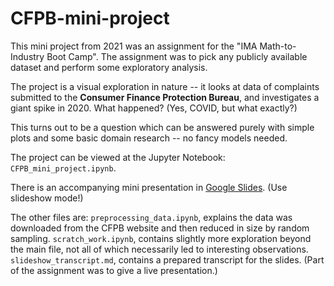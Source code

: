 # CFPB-mini-project
This mini project from 2021 was an assignment for the "IMA Math-to-Industry Boot Camp". The assignment was to pick any publicly available dataset and perform some exploratory analysis. 

The project is a visual exploration in nature -- it looks at data of complaints submitted to the **Consumer Finance Protection Bureau**, and investigates a giant spike in 2020. What happened? (Yes, COVID, but what exactly?) 

This turns out to be a question which can be answered purely with simple plots and some basic domain research  -- no fancy models needed. 

The project can be viewed at the Jupyter Notebook: `CFPB_mini_project.ipynb`.

There is an accompanying mini presentation in [Google Slides](https://docs.google.com/presentation/d/1mDMXmrxDLWnJ23a7buCNRPYWTGmzBzDKZHyHTqb21Q4/edit?usp=sharing). (Use slideshow mode!)


The other files are:
`preprocessing_data.ipynb`, explains the data was downloaded from the CFPB website and then reduced in size by random sampling.
`scratch_work.ipynb`, contains slightly more exploration beyond the main file, not all of which necessarily led to interesting observations.
`slideshow_transcript.md`, contains a prepared transcript for the slides. (Part of the assignment was to give a live presentation.)

